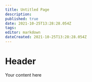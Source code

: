 ```yaml
---
title: Untitled Page
description: 
published: true
date: 2021-10-25T13:28:28.054Z
tags: 
editor: markdown
dateCreated: 2021-10-25T13:28:28.054Z
---
```


# Header
Your content here